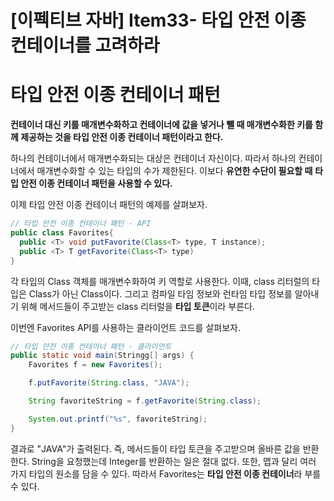 # [이펙티브 자바] Item33- 타입 안전 이종 컨테이너를 고려하라

# 타입 안전 이종 컨테이너 패턴

**컨테이너 대신 키를 매개변수화하고 컨테이너에 값을 넣거나 뺄 때 매개변수화한 키를 함께 제공하는 것을 타입 안전 이종 컨테이너 패턴이라고 한다.**

하나의 컨테이너에서 매개변수화되는 대상은 컨테이너 자신이다. 따라서 하나의 컨테이너에서 매개변수화할 수 있는 타입의 수가 제한된다. 이보다 **유연한 수단이 필요할 때** **타입 안전 이종 컨테이너 패턴을 사용할 수 있다.**

이제 타입 안전 이종 컨테이너 패턴의 예제를 살펴보자.

```java
// 타입 안전 이종 컨테이너 패턴 - API
public class Favorites{
  public <T> void putFavorite(Class<T> type, T instance);
  public <T> T getFavorite(Class<T> type)
}
```

각 타입의 Class 객체를 매개변수화하여 키 역할로 사용한다. 이때, class 리터럴의 타입은 Class가 아닌 Class<T>이다. 그리고 컴파일 타임 정보와 런타임 타입 정보를 알아내기 위해 메서드들이 주고받는 class 리터럴을 **타입 토큰**이라 부른다.

이번엔 Favorites API를 사용하는 클라이언트 코드를 살펴보자.

```java
// 타입 안전 이종 컨테이너 패턴 - 클라이언트
public static void main(Stringg[] args) {
	Favorites f = new Favorites();

	f.putFavorite(String.class, "JAVA");

	String favoriteString = f.getFavorite(String.class);

	System.out.printf("%s", favoriteString);
}
```

결과로 "JAVA"가 출력된다. 즉, 메서드들이 타입 토큰을 주고받으며 올바른 값을 반환한다. String을 요청했는데 Integer를 반환하는 일은 절대 없다. 또한, 맵과 달리 여러 가지 타입의 원소를 담을 수 있다. 따라서 Favorites는 **타입 안전 이종 컨테이너**라 부를 수 있다.